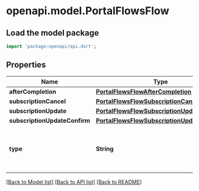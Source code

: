 # openapi.model.PortalFlowsFlow

## Load the model package
```dart
import 'package:openapi/api.dart';
```

## Properties
Name | Type | Description | Notes
------------ | ------------- | ------------- | -------------
**afterCompletion** | [**PortalFlowsFlowAfterCompletion**](PortalFlowsFlowAfterCompletion.md) |  | 
**subscriptionCancel** | [**PortalFlowsFlowSubscriptionCancel**](PortalFlowsFlowSubscriptionCancel.md) |  | [optional] 
**subscriptionUpdate** | [**PortalFlowsFlowSubscriptionUpdate**](PortalFlowsFlowSubscriptionUpdate.md) |  | [optional] 
**subscriptionUpdateConfirm** | [**PortalFlowsFlowSubscriptionUpdateConfirm**](PortalFlowsFlowSubscriptionUpdateConfirm.md) |  | [optional] 
**type** | **String** | Type of flow that the customer will go through. | 

[[Back to Model list]](../README.md#documentation-for-models) [[Back to API list]](../README.md#documentation-for-api-endpoints) [[Back to README]](../README.md)


